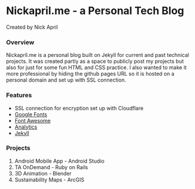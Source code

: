 # Nickapril.me - a Personal Tech Blog

Created by Nick April


### Overview

Nickapril.me is a personal blog built on Jekyll for current and past technical projects. It was created partly as a space to publicly post my projects but also for just for some fun HTML and CSS practice. I also wanted to make it more professional by hiding the github pages URL so it is hosted on a personal domain and set up with SSL connection. 

### Features

- SSL connection for encryption set up with Cloudflare
- [Google Fonts](https://fonts.google.com/)
- [Font Awesome](http://fontawesome.io/)
- [Analytics](https://analytics.google.com/analytics/web/)
- [Jekyll](https://jekyllrb.com/)

### Projects

1. Android Mobile App - Android Studio
2. TA OnDemand - Ruby on Rails
3. 3D Animation - Blender
4. Sustainability Maps - ArcGIS